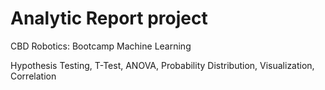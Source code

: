 # Analytic Report project
CBD Robotics: Bootcamp Machine Learning

Hypothesis Testing, T-Test, ANOVA, Probability Distribution, Visualization, Correlation
